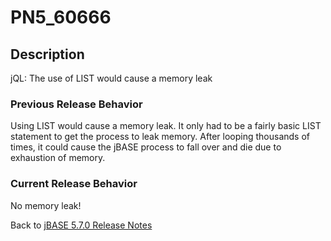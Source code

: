 # PN5_60666

<PageHeader />

## Description

jQL: The use of LIST would cause a memory leak

### Previous Release Behavior

Using LIST would cause a memory leak. It only had to be a fairly basic LIST statement to get the process to leak memory. After looping thousands of times, it could cause the jBASE process to fall over and die due to exhaustion of memory.

### Current Release Behavior

No memory leak!

Back to [jBASE 5.7.0 Release Notes](./../README.md)
  
<PageFooter />
